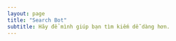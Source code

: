 ```yaml
---
layout: page
title: "Search Bot"
subtitle: Hãy để mình giúp bạn tìm kiếm dễ dàng hơn.
---
```


<div id="search-box">
    <script>
  (function() {
    var cx = '001522697352860188790:gc9zmfyvawa';
    var gcse = document.createElement('script');
    gcse.type = 'text/javascript';
    gcse.async = true;
    gcse.src = 'https://cse.google.com/cse.js?cx=' + cx;
    var s = document.getElementsByTagName('script')[0];
    s.parentNode.insertBefore(gcse, s);
  })();
</script>
<gcse:search></gcse:search>
</div>
